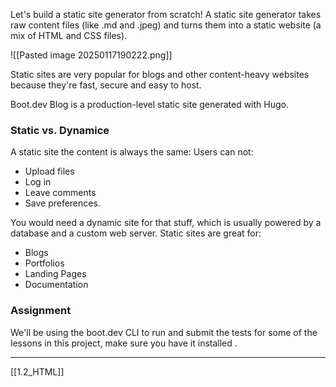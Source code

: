 Let's build a static site generator from scratch!
A static site generator takes raw content files (like .md and .jpeg)
and turns them into a static website (a mix of HTML and CSS files).

![[Pasted image 20250117190222.png]]

Static sites are very popular for blogs and other content-heavy websites because they're fast, secure and easy to host. 

Boot.dev Blog is a production-level static site generated with Hugo. 

### Static vs. Dynamice
A static site the content is always the same: 
Users can not:
- Upload files
- Log in
- Leave comments
- Save preferences.

You would need a dynamic site for that stuff, 
which is usually powered by a database and a custom web server. 
Static sites are great for:
- Blogs
- Portfolios
- Landing Pages
- Documentation

### Assignment
We'll be using the boot.dev CLI to run and submit the tests for some of the lessons in this project, 
make sure you have it installed . 

---
[[1.2_HTML]]
